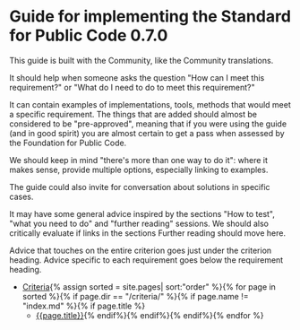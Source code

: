 # Guide for implementing the Standard for Public Code 0.7.0

This guide is built with the Community, like the Community translations.

It should help when someone asks the question "How can I meet this requirement?" or "What do I need to do to meet this requirement?"

It can contain examples of implementations, tools, methods that would meet a specific requirement.
The things that are added should almost be considered to be "pre-approved", meaning that if you were using the guide (and in good spirit) you are almost certain to get a pass when assessed by the Foundation for Public Code.

We should keep in mind "there's more than one way to do it": where it makes sense, provide multiple options, especially linking to examples.

The guide could also invite for conversation about solutions in specific cases.

It may have some general advice inspired by the sections "How to test", "what you need to do" and "further reading" sessions.
We should also critically evaluate if links in the sections Further reading should move here.

Advice that touches on the entire criterion goes just under the criterion heading.
Advice specific to each requirement goes below the requirement heading.

* [Criteria](criteria/){% assign sorted = site.pages| sort:"order" %}{% for page in sorted %}{% if page.dir == "/criteria/" %}{% if page.name != "index.md" %}{% if page.title %}
  * [{{page.title}}](.{{page.url}}){% endif%}{% endif%}{% endif%}{% endfor %}
